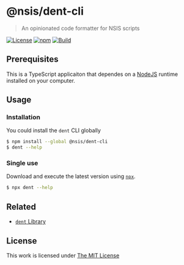 # @nsis/dent-cli

> An opinionated code formatter for NSIS scripts

[![License](https://img.shields.io/github/license/idleberg/node-dent-cli?color=blue&style=for-the-badge)](https://github.com/idleberg/node-dent-cli/blob/main/LICENSE)
[![npm](https://img.shields.io/npm/v/@nsis/dent-cli?style=for-the-badge)](https://www.npmjs.org/package/@nsis/dent-cli)
[![Build](https://img.shields.io/github/actions/workflow/status/idleberg/node-dent-cli/default.yml?style=for-the-badge)](https://github.com/idleberg/node-dent-cli/actions)

## Prerequisites

This is a TypeScript applicaiton that dependes on a [NodeJS](https://nodejs.org) runtime installed on your computer.

## Usage

### Installation

You could install the `dent` CLI globally

```sh
$ npm install --global @nsis/dent-cli
$ dent --help
```

### Single use

Download and execute the latest version using [`npx`](https://medium.com/@maybekatz/introducing-npx-an-npm-package-runner-55f7d4bd282b).

```sh
$ npx dent --help
```

## Related

- [`dent` Library](https://www.npmjs.com/package/@nsis/dent)

## License

This work is licensed under [The MIT License](LICENSE)
  
